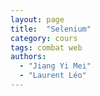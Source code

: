 ```yaml
---
layout: page
title:  "Selenium"
category: cours
tags: combat web
authors: 
  - "Jiang Yi Mei"
  - "Laurent Léo"
---
```


